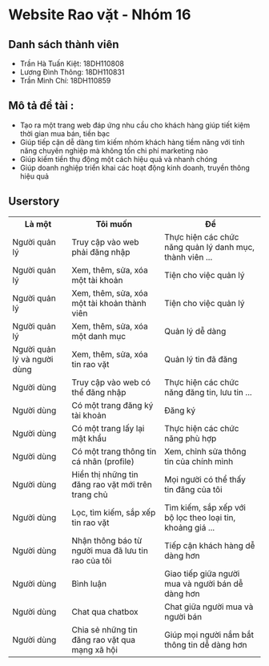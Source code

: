 # Website Rao vặt - Nhóm 16
## Danh sách thành viên
* Trần Hà Tuấn Kiệt: 18DH110808
* Lương Đình Thông: 18DH110831
* Trần Minh Chí: 18DH110859
## Mô tả đề tài :
<ul>
    <li>Tạo ra một trang web đáp ứng nhu cầu cho khách hàng giúp tiết kiệm thời gian mua bán, tiền bạc</li>
    <li>Giúp tiếp cận dễ dàng tìm kiếm nhóm khách hàng tiềm năng với tính năng chuyên nghiệp mà không tốn chi phí marketing nào</li>
    <li>Giúp kiếm tiền thụ động một cách hiệu quả và nhanh chóng</li>
    <li>Giúp doanh nghiệp triển khai các hoạt động kinh doanh, truyền thông hiệu quả</li>
</ul>

## Userstory
<table>
	<tr>
		<th>Là một</th>
		<th>Tôi muốn</th>
		<th>Để</th>
 	</tr>
	<tr>
  		<td>Người quản lý</td>
   		<td>Truy cập vào web phải đăng nhập</td>
		<td>Thực hiện các chức năng quản lý danh mục, thành viên ...</td>
 	</tr>
	<tr>
  		<td>Người quản lý</td>
   		<td>Xem, thêm, sửa, xóa một tài khoản</td>
		<td>Tiện cho việc quản lý</td>
 	</tr>
	<tr>
  		<td>Người quản lý</td>
   		<td>Xem, thêm, sửa, xóa một tài khoản thành viên</td>
		<td>Tiện cho việc quản lý</td>
 	</tr>
 	<tr>
  		<td>Người quản lý</td>
   		<td>Xem, thêm, sửa, xóa một danh mục</td>
		<td>Quản lý dễ dàng</td>
 	</tr>
	<tr>
  		<td>Người quản lý và người dùng</td>
   		<td>Xem, thêm, sửa, xóa tin rao vặt</td>
		<td>Quản lý tin đã đăng</td>
 	</tr>
	<tr>
  		<td>Người dùng</td>
   		<td>Truy cập vào web có thể đăng nhập</td>
		<td>Thực hiện các chức năng đăng tin, lưu tin ...</td>
 	</tr>
        <tr>
  		<td>Người dùng</td>
   		<td>Có một trang đăng ký tài khoản</td>
		<td>Đăng ký</td>
 	</tr>
	<tr>
  		<td>Người dùng</td>
   		<td>Có một trang lấy lại mật khẩu</td>
		<td>Thực hiện các chức năng phù hợp</td>
 	</tr>
	<tr>
  		<td>Người dùng</td>
   		<td>Có một trang thông tin cá nhân (profile)</td>
		<td>Xem, chỉnh sửa thông tin của chính mình</td>
 	</tr>
	<tr>
  		<td>Người dùng</td>
   		<td>Hiển thị những tin đăng rao vặt mới trên trang chủ</td>
		<td>Mọi người có thể thấy tin đăng của tôi</td>
 	</tr>
     	<tr>
  		<td>Người dùng</td>
   		<td>Lọc, tìm kiếm, sắp xếp tin rao vặt</td>
		<td>Tìm kiếm, sắp xếp với bộ lọc theo loại tin, khoảng giá ...</td>
 	</tr>
	 <tr>
  		<td>Người dùng</td>
   		<td>Nhận thông báo từ người mua đã lưu tin rao của tôi</td>
		<td>Tiếp cận khách hàng dễ dàng hơn</td>
 	</tr>
        <tr>
  		<td>Người dùng</td>
   		<td>Bình luận</td>
		<td>Giao tiếp giữa người mua và người bán dễ dàng hơn</td>
 	</tr>
        <tr>
  		<td>Người dùng</td>
   		<td>Chat qua chatbox</td>
		<td>Chat giữa người mua và người bán</td>
 	</tr>
	<tr>
  		<td>Người dùng</td>
   		<td>Chia sẻ những tin đăng rao vặt qua mạng xã hội</td>
		<td>Giúp mọi người nắm bắt thông tin dễ dàng hơn</td>
 	</tr>

</table>

